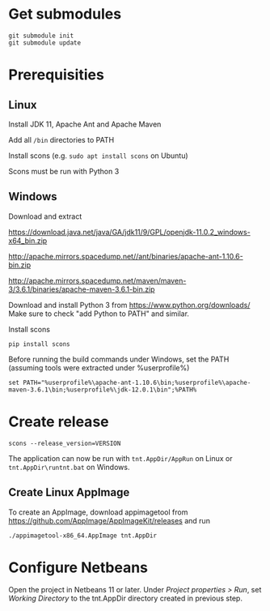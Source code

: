 # Get submodules

	git submodule init
	git submodule update

# Prerequisities

## Linux

Install JDK 11, Apache Ant and Apache Maven

Add all ```/bin``` directories to PATH

Install scons (e.g. ```sudo apt install scons``` on Ubuntu)

Scons must be run with Python 3

## Windows

Download and extract

https://download.java.net/java/GA/jdk11/9/GPL/openjdk-11.0.2_windows-x64_bin.zip

http://apache.mirrors.spacedump.net//ant/binaries/apache-ant-1.10.6-bin.zip

http://apache.mirrors.spacedump.net/maven/maven-3/3.6.1/binaries/apache-maven-3.6.1-bin.zip

Download and install Python 3 from https://www.python.org/downloads/
Make sure to check "add Python to PATH" and similar.

Install scons

	pip install scons

Before running the build commands under Windows, set the PATH (assuming tools were extracted under %userprofile%)

	set PATH="%userprofile%\apache-ant-1.10.6\bin;%userprofile%\apache-maven-3.6.1\bin;%userprofile%\jdk-12.0.1\bin";%PATH%

# Create release

	scons --release_version=VERSION

The application can now be run with ```tnt.AppDir/AppRun``` on Linux or ```tnt.AppDir\runtnt.bat``` on Windows.

## Create Linux AppImage

To create an AppImage, download appimagetool from https://github.com/AppImage/AppImageKit/releases and run

	./appimagetool-x86_64.AppImage tnt.AppDir

# Configure Netbeans

Open the project in Netbeans 11 or later. Under *Project properties > Run*, set *Working Directory* to the tnt.AppDir directory created in previous step.
